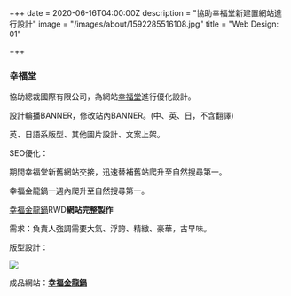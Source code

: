 +++
date = 2020-06-16T04:00:00Z
description = "協助幸福堂新建置網站進行設計"
image = "/images/about/1592285516108.jpg"
title = "Web Design: 01"

+++
### 幸福堂

協助總裁國際有限公司，為網站[幸福堂](https://www.xingfutang.com.tw/ "幸福堂")進行優化設計。

設計輪播BANNER，修改站內BANNER。(中、英、日，不含翻譯)

英、日語系版型、其他圖片設計、文案上架。

SEO優化：

期間幸福堂新舊網站交接，迅速替補舊站爬升至自然搜尋第一。

幸福金龍鍋一週內爬升至自然搜尋第一。

[幸福金龍鍋](https://www.jinglongguo.com.tw/ "幸福金龍鍋")RWD**網站完整製作**

需求：負責人強調需要大氣、浮誇、精緻、豪華，古早味。

版型設計：

![](/images/jinglonguo_template.jpg)

成品網站：[**幸福金龍鍋**](https://www.jinglongguo.com.tw/ "幸福金龍鍋")